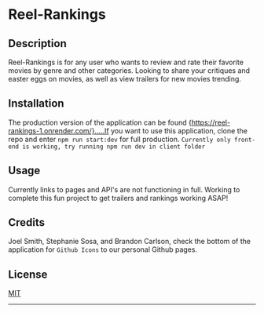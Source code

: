 # Reel-Rankings

## Description

Reel-Rankings is for any user who wants to review and rate their favorite movies by genre and other categories. Looking to share your critiques and easter eggs on movies, as well as view trailers for new movies trending. 

## Installation

The production version of the application can be found {https://reel-rankings-1.onrender.com/}.....If you want to use this application, clone the repo and enter `npm run start:dev` for full production.  ```Currently only front-end is working, try running npm run dev in client folder```

## Usage
Currently links to pages and API's are not functioning in full.  Working to complete this fun project to get trailers and rankings working ASAP! 

## Credits

Joel Smith, Stephanie Sosa, and Brandon Carlson, check the bottom of the application for ```Github Icons``` to our personal Github pages. 

## License
[MIT](https://choosealicense.com/licenses/mit/)

---
